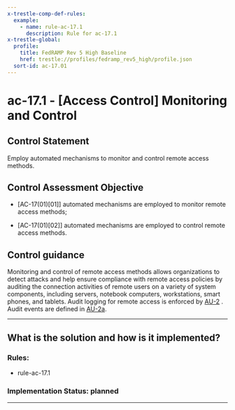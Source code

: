 ```yaml
---
x-trestle-comp-def-rules:
  example:
    - name: rule-ac-17.1
      description: Rule for ac-17.1
x-trestle-global:
  profile:
    title: FedRAMP Rev 5 High Baseline
    href: trestle://profiles/fedramp_rev5_high/profile.json
  sort-id: ac-17.01
---
```


# ac-17.1 - \[Access Control\] Monitoring and Control

## Control Statement

Employ automated mechanisms to monitor and control remote access methods.

## Control Assessment Objective

- \[AC-17(01)[01]\] automated mechanisms are employed to monitor remote access methods;

- \[AC-17(01)[02]\] automated mechanisms are employed to control remote access methods.

## Control guidance

Monitoring and control of remote access methods allows organizations to detect attacks and help ensure compliance with remote access policies by auditing the connection activities of remote users on a variety of system components, including servers, notebook computers, workstations, smart phones, and tablets. Audit logging for remote access is enforced by [AU-2](#au-2) . Audit events are defined in [AU-2a](#au-2_smt.a).

______________________________________________________________________

## What is the solution and how is it implemented?

<!-- For implementation status enter one of: implemented, partial, planned, alternative, not-applicable -->

<!-- Note that the list of rules under ### Rules: is read-only and changes will not be captured after assembly to JSON -->

<!-- Add control implementation description here for control: ac-17.1 -->

### Rules:

  - rule-ac-17.1

### Implementation Status: planned

______________________________________________________________________
